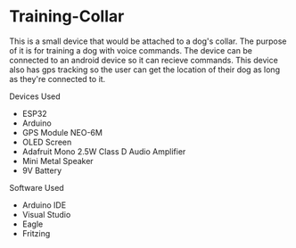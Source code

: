 # Training-Collar

This is a small device that would be attached to a dog's collar. The purpose of it is for training a dog with voice commands. The device can be connected to an android device so it can recieve commands. This device also has gps tracking so the user can get the location of their dog as long as they're connected to it.

Devices Used
- ESP32
- Arduino
- GPS Module NEO-6M
- OLED Screen
- Adafruit Mono 2.5W Class D Audio Amplifier
- Mini Metal Speaker
- 9V Battery

Software Used
- Arduino IDE
- Visual Studio
- Eagle
- Fritzing
